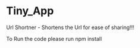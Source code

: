 # Tiny_App
Url Shortner - Shortens the Url for ease of sharing!!!

To Run the code please run npm install
